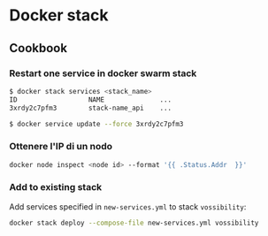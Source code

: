 
# Docker stack

## Cookbook

### Restart one service in docker swarm stack

```bash
$ docker stack services <stack_name>
ID                  NAME              ...
3xrdy2c7pfm3        stack-name_api    ...
```

```bash
$ docker service update --force 3xrdy2c7pfm3
```


### Ottenere l'IP di un nodo

```bash
docker node inspect <node id> --format '{{ .Status.Addr  }}'
```


### Add to existing stack

Add services specified in `new-services.yml` to stack `vossibility`:

```bash
docker stack deploy --compose-file new-services.yml vossibility
```


